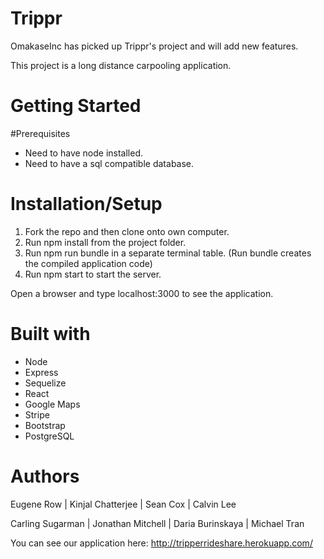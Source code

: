 # Trippr

OmakaseInc has picked up Trippr's project and will add new features.

This project is a long distance carpooling application.

# Getting Started

#Prerequisites

- Need to have node installed.
- Need to have a sql compatible database.

# Installation/Setup
1. Fork the repo and then clone onto own computer.
2. Run npm install from the project folder.
3. Run npm run bundle in a separate terminal table. (Run bundle creates the compiled application code)
4. Run npm start to start the server.

Open a browser and type localhost:3000 to see the application.

# Built with
- Node
- Express
- Sequelize
- React
- Google Maps
- Stripe
- Bootstrap
- PostgreSQL

# Authors

Eugene Row |
Kinjal Chatterjee |
Sean Cox |
Calvin Lee

Carling Sugarman |
Jonathan Mitchell |
Daria Burinskaya |
Michael Tran

You can see our application here: http://tripperrideshare.herokuapp.com/
